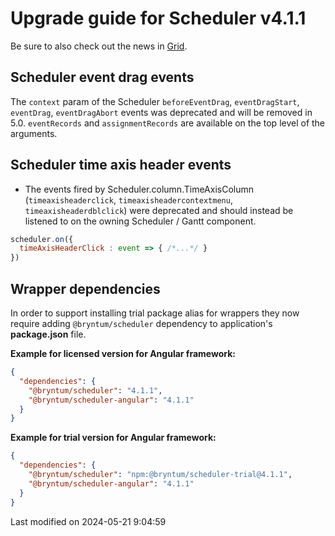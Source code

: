 # Upgrade guide for Scheduler v4.1.1

Be sure to also check out the news in [Grid](#Grid/guides/upgrades/4.1.1.md).

## Scheduler event drag events

The `context` param of the Scheduler `beforeEventDrag`, `eventDragStart`, `eventDrag`, `eventDragAbort`
events was deprecated and will be removed in 5.0. `eventRecords` and `assignmentRecords` are available
on the top level of the arguments.

## Scheduler time axis header events

* The events fired by Scheduler.column.TimeAxisColumn (`timeaxisheaderclick`, `timeaxisheadercontextmenu`,
  `timeaxisheaderdblclick`) were deprecated and should instead be listened to on the owning Scheduler / Gantt component.

```javascript
scheduler.on({
  timeAxisHeaderClick : event => { /*...*/ }
})
```

## Wrapper dependencies

In order to support installing trial package alias for wrappers they now require adding `@bryntum/scheduler`
dependency to application's **package.json** file.

**Example for licensed version for Angular framework:**

```json
{
  "dependencies": {
    "@bryntum/scheduler": "4.1.1",
    "@bryntum/scheduler-angular": "4.1.1"
  }
}
```

**Example for trial version for Angular framework:**

```json
{
  "dependencies": {
    "@bryntum/scheduler": "npm:@bryntum/scheduler-trial@4.1.1",
    "@bryntum/scheduler-angular": "4.1.1"
  }
}
```


<p class="last-modified">Last modified on 2024-05-21 9:04:59</p>